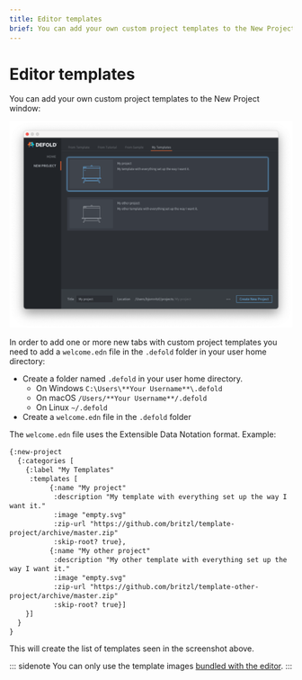 ```yaml
---
title: Editor templates
brief: You can add your own custom project templates to the New Project window.
---
```


# Editor templates

You can add your own custom project templates to the New Project window:

![custom project templates](images/editor/custom_project_templates.png)

In order to add one or more new tabs with custom project templates you need to add a `welcome.edn` file in the `.defold` folder in your user home directory:

* Create a folder named `.defold` in your user home directory.
  * On Windows `C:\Users\**Your Username**\.defold`
  * On macOS `/Users/**Your Username**/.defold`
  * On Linux `~/.defold`
* Create a `welcome.edn` file in the `.defold` folder

The `welcome.edn` file uses the Extensible Data Notation format. Example:

```
{:new-project
  {:categories [
    {:label "My Templates"
     :templates [
          {:name "My project"
           :description "My template with everything set up the way I want it."
           :image "empty.svg"
           :zip-url "https://github.com/britzl/template-project/archive/master.zip"
           :skip-root? true},
          {:name "My other project"
           :description "My other template with everything set up the way I want it."
           :image "empty.svg"
           :zip-url "https://github.com/britzl/template-other-project/archive/master.zip"
           :skip-root? true}]
    }]
  }
}
```

This will create the list of templates seen in the screenshot above.

::: sidenote
You can only use the template images [bundled with the editor](https://github.com/defold/defold/tree/dev/editor/resources/welcome/images).
:::
